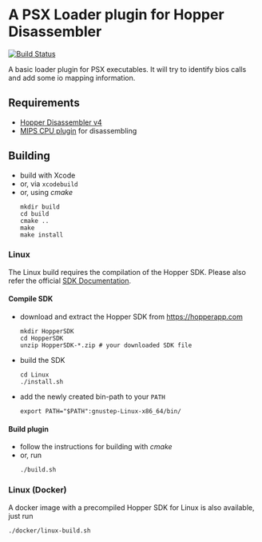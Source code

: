 # A PSX Loader plugin for Hopper Disassembler

[![Build Status](https://travis-ci.org/makigumo/PSXLoader.svg?branch=master)](https://travis-ci.org/makigumo/PSXLoader)

A basic loader plugin for PSX executables.
It will try to identify bios calls and add some io mapping information.

## Requirements

* [Hopper Disassembler v4](https://www.hopperapp.com)
* [MIPS CPU plugin](https://github.com/makigumo/MIPSCPU) for disassembling

## Building

* build with Xcode
* or, via `xcodebuild`
* or, using *cmake*
    ```
    mkdir build
    cd build
    cmake ..
    make
    make install
    ```
### Linux

The Linux build requires the compilation of the Hopper SDK.
Please also refer the official [SDK Documentation](https://github.com/makigumo/HopperSDK-v4/blob/master/SDK%20Documentation.pdf). 

#### Compile SDK

* download and extract the Hopper SDK from https://hopperapp.com
    ```
    mkdir HopperSDK
    cd HopperSDK
    unzip HopperSDK-*.zip # your downloaded SDK file
    ```
* build the SDK
    ```
    cd Linux
    ./install.sh
    ```
* add the newly created bin-path to your `PATH`
    ```
    export PATH="$PATH":gnustep-Linux-x86_64/bin/
    ```

#### Build plugin

* follow the instructions for building with *cmake*
* or, run
    ```
    ./build.sh
    ```

### Linux (Docker)

A docker image with a precompiled Hopper SDK for Linux is also available, just run

```
./docker/linux-build.sh
```
